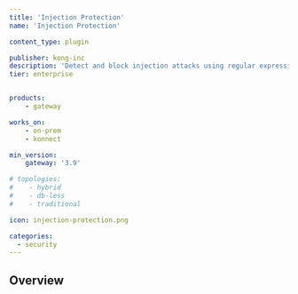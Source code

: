 ```yaml
---
title: 'Injection Protection'
name: 'Injection Protection'

content_type: plugin

publisher: kong-inc
description: 'Detect and block injection attacks using regular expressions'
tier: enterprise


products:
    - gateway

works_on:
    - on-prem
    - konnect

min_version:
    gateway: '3.9'

# topologies:
#    - hybrid
#    - db-less
#    - traditional

icon: injection-protection.png

categories:
  - security
---
```


## Overview